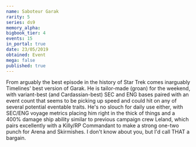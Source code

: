 ```yaml
---
name: Saboteur Garak
rarity: 5
series: ds9
memory_alpha:
bigbook_tier: 4
events: 15
in_portal: true
date: 23/05/2019
obtained: Event
mega: false
published: true
---
```


From arguably the best episode in the history of Star Trek comes inarguably Timelines' best version of Garak. He is tailor-made (groan) for the weekend, with variant-best (and Cardassian-best) SEC and ENG bases paired with an event count that seems to be picking up speed and could hit on any of several potential eventable traits. He's no slouch for daily use either, with SEC/ENG voyage metrics placing him right in the thick of things and a 400% damage ship ability similar to previous campaign crew Leland, which pairs excellently with a Killy/RP Commandant to make a strong one-two punch for Arena and Skirmishes. I don't know about you, but I'd call THAT a bargain.

